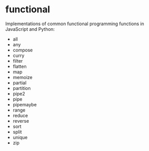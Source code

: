 # functional

Implementations of common functional programming functions in JavaScript and
Python:

* all
* any
* compose
* curry
* filter
* flatten
* map
* memoize
* partial
* partition
* pipe2
* pipe
* pipemaybe
* range
* reduce
* reverse
* sort
* split
* unique
* zip
